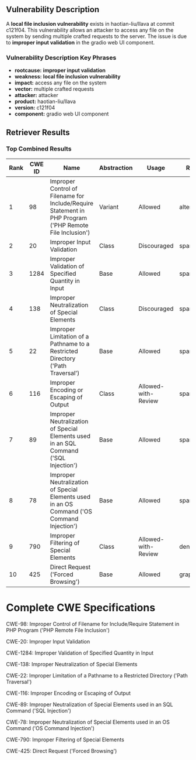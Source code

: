 ## Vulnerability Description
A **local file inclusion vulnerability** exists in haotian-liu/llava at commit c121f04. This vulnerability allows an attacker to access any file on the system by sending multiple crafted requests to the server. The issue is due to **improper input validation** in the gradio web UI component.

### Vulnerability Description Key Phrases
- **rootcause:** **improper input validation**
- **weakness:** **local file inclusion vulnerability**
- **impact:** access any file on the system
- **vector:** multiple crafted requests
- **attacker:** attacker
- **product:** haotian-liu/llava
- **version:** c121f04
- **component:** gradio web UI component

## Retriever Results

### Top Combined Results

| Rank | CWE ID | Name | Abstraction | Usage  | Retrievers | Individual Scores |
|------|--------|------|-------------|-------|------------|-------------------|
| 1 | 98 | Improper Control of Filename for Include/Require Statement in PHP Program ('PHP Remote File Inclusion') | Variant | Allowed | alternate_terms | 0.800 |
| 2 | 20 | Improper Input Validation | Class | Discouraged | sparse | 0.290 |
| 3 | 1284 | Improper Validation of Specified Quantity in Input | Base | Allowed | sparse | 0.275 |
| 4 | 138 | Improper Neutralization of Special Elements | Class | Discouraged | sparse | 0.272 |
| 5 | 22 | Improper Limitation of a Pathname to a Restricted Directory ('Path Traversal') | Base | Allowed | sparse | 0.272 |
| 6 | 116 | Improper Encoding or Escaping of Output | Class | Allowed-with-Review | sparse | 0.263 |
| 7 | 89 | Improper Neutralization of Special Elements used in an SQL Command ('SQL Injection') | Base | Allowed | sparse | 0.261 |
| 8 | 78 | Improper Neutralization of Special Elements used in an OS Command ('OS Command Injection') | Base | Allowed | sparse | 0.261 |
| 9 | 790 | Improper Filtering of Special Elements | Class | Allowed-with-Review | dense | 0.562 |
| 10 | 425 | Direct Request ('Forced Browsing') | Base | Allowed | graph | 0.003 |



# Complete CWE Specifications

CWE-98: Improper Control of Filename for Include/Require Statement in PHP Program ('PHP Remote File Inclusion')

CWE-20: Improper Input Validation

CWE-1284: Improper Validation of Specified Quantity in Input

CWE-138: Improper Neutralization of Special Elements

CWE-22: Improper Limitation of a Pathname to a Restricted Directory ('Path Traversal')

CWE-116: Improper Encoding or Escaping of Output

CWE-89: Improper Neutralization of Special Elements used in an SQL Command ('SQL Injection')

CWE-78: Improper Neutralization of Special Elements used in an OS Command ('OS Command Injection')

CWE-790: Improper Filtering of Special Elements

CWE-425: Direct Request ('Forced Browsing')